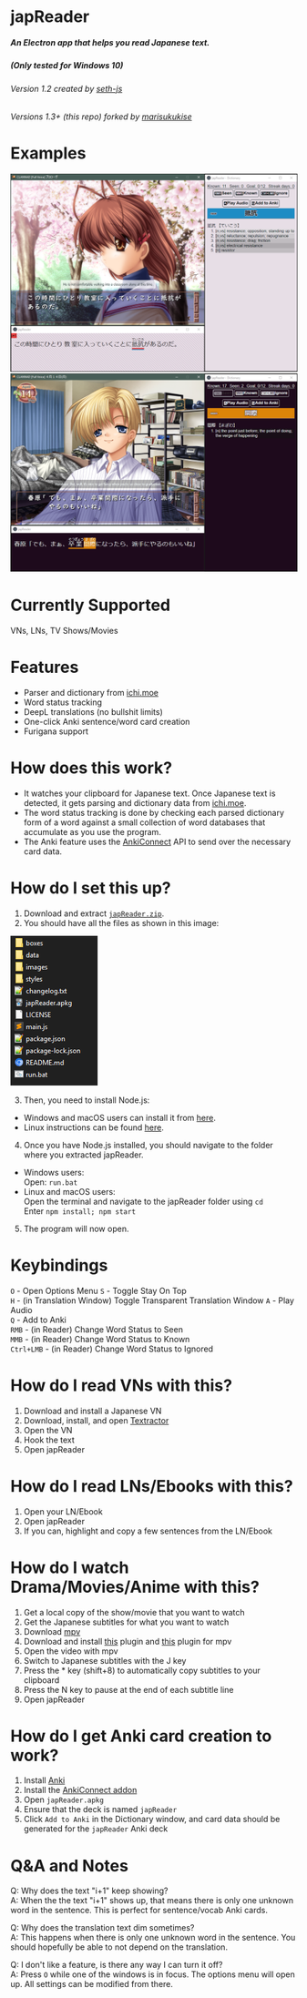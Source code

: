 # japReader

##### An Electron app that helps you read Japanese text. 
##### (Only tested for Windows 10)

###### Version 1.2 created by [seth-js](https://github.com/seth-js)
###### Versions 1.3+ (this repo) forked by [marisukukise](https://github.com/marisukukise)


# Examples
![Example screenshot #1](images/example1.png)  
![Example screenshot #2](images/example2.png)


# Currently Supported
VNs, LNs, TV Shows/Movies


# Features
* Parser and dictionary from [ichi.moe](https://ichi.moe/cl/qr/?q=&r=kana)
* Word status tracking
* DeepL translations (no bullshit limits)
* One-click Anki sentence/word card creation
* Furigana support


# How does this work?
* It watches your clipboard for Japanese text. Once Japanese text is detected, it gets parsing and dictionary data from [ichi.moe](https://ichi.moe/cl/qr/?q=&r=kana).
* The word status tracking is done by checking each parsed dictionary form of a word against a small collection of word databases that accumulate as you use the program.
* The Anki feature uses the [AnkiConnect](https://github.com/FooSoft/anki-connect) API to send over the necessary card data.


# How do I set this up?
1. Download and extract [`japReader.zip`](https://github.com/marisukukise/japReader/releases/latest).
2. You should have all the files as shown in this image:

![Filelist](images/files.png)

3. Then, you need to install Node.js:
-   Windows and macOS users can install it from
    [here](https://nodejs.org/en/download/).
-   Linux instructions can be found
    [here](https://nodejs.org/en/download/package-manager/).
4. Once you have Node.js installed, you should navigate to the folder where you extracted japReader.
-   Windows users:  
    Open: `run.bat`
-   Linux and macOS users:  
    Open the terminal and navigate to the japReader folder using `cd`  
    Enter `npm install; npm start`
5. The program will now open.

# Keybindings
`O` - Open Options Menu 
`S` - Toggle Stay On Top  
`H` - (in Translation Window) Toggle Transparent Translation Window
`A` - Play Audio  
`Q` - Add to Anki  
`RMB` - (in Reader) Change Word Status to Seen  
`MMB` - (in Reader) Change Word Status to Known  
`Ctrl+LMB` - (in Reader) Change Word Status to Ignored


# How do I read VNs with this?
1.  Download and install a Japanese VN
2.  Download, install, and open
    [Textractor](https://github.com/Artikash/Textractor)
3.  Open the VN
4.  Hook the text
5.  Open japReader


# How do I read LNs/Ebooks with this?
1.  Open your LN/Ebook
2.  Open japReader
3.  If you can, highlight and copy a few sentences from the LN/Ebook


# How do I watch Drama/Movies/Anime with this?
1.  Get a local copy of the show/movie that you want to watch
2.  Get the Japanese subtitles for what you want to watch
3.  Download [mpv](https://mpv.io/)
4.  Download and install
    [this](https://github.com/Ben-Kerman/mpv-sub-scripts) plugin and
    [this](https://github.com/perogiue/mpv-scripts) plugin for mpv
5.  Open the video with mpv
6.  Switch to Japanese subtitles with the J key
7.  Press the \* key (shift+8) to automatically copy subtitles to your
    clipboard
8.  Press the N key to pause at the end of each subtitle line
9.  Open japReader


# How do I get Anki card creation to work?
1.  Install [Anki](https://apps.ankiweb.net/)
2.  Install the [AnkiConnect
    addon](https://ankiweb.net/shared/info/2055492159)
3.  Open `japReader.apkg`
4.  Ensure that the deck is named `japReader`
5.  Click `Add to Anki` in the Dictionary window, and card data should
    be generated for the `japReader` Anki deck


# Q&A and Notes
Q: Why does the text \"i+1\" keep showing?  
A: When the the text \"i+1\" shows up, that means there is only one unknown word in the sentence. This is perfect for sentence/vocab Anki cards.

Q: Why does the translation text dim sometimes?  
A: This happens when there is only one unknown word in the sentence. You should hopefully be able to not depend on the translation.

Q: I don\'t like a feature, is there any way I can turn it off?  
A: Press `O` while one of the windows is in focus. The options menu will open up. All settings can be modified from there.